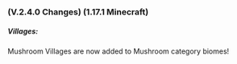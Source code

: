 ### **(V.2.4.0 Changes) (1.17.1 Minecraft)**

##### Villages:
Mushroom Villages are now added to Mushroom category biomes!